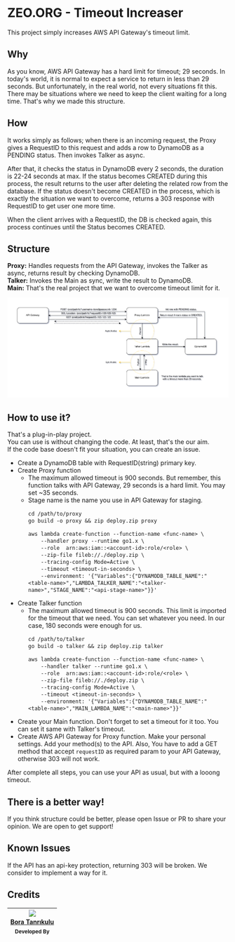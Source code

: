 # ZEO.ORG - Timeout Increaser

This project simply increases AWS API Gateway's timeout limit.

## Why

As you know, AWS API Gateway has a hard limit for timeout; 29 seconds. In today's world, it is normal to expect a service to return in less than 29 seconds. But unfortunately, in the real world, not every situations fit this. There may be situations where we need to keep the client waiting for a long time. That's why we made this structure.

## How

It works simply as follows; when there is an incoming request, the Proxy gives a RequestID to this request and adds a row to DynamoDB as a PENDING status. Then invokes Talker as async.

After that, it checks the status in DynamoDB every 2 seconds, the duration is 22-24 seconds at max. If the status becomes CREATED during this process, the result returns to the user after deleting the related row from the database. If the status doesn't become CREATED in the process, which is exactly the situation we want to overcome, returns a 303 response with RequestID to get user one more time.

When the client arrives with a RequestID, the DB is checked again, this process continues until the Status becomes CREATED.

## Structure

**Proxy:** Handles requests from the API Gateway, invokes the Talker as async, returns result by checking DynamoDB.  
**Talker:** Invokes the Main as sync, write the result to DynamoDB.  
**Main:** That's the real project that we want to overcome timeout limit for it.

![structure](structure.png)

## How to use it?

That's a plug-in-play project.  
You can use is without changing the code. At least, that's the our aim.  
If the code base doesn't fit your situation, you can create an issue. 

- Create a DynamoDB table with RequestID(string) primary key.
- Create Proxy function  
    - The maximum allowed timeout is 900 seconds. But remember, this function talks with API Gateway, 29 seconds is a hard limit. You may set ~35 seconds.
    - Stage name is the name you use in API Gateway for staging. 
	  ```shell
	  cd /path/to/proxy
	  go build -o proxy && zip deploy.zip proxy
	  ```
	  ```shell
	  aws lambda create-function --function-name <func-name> \
	      --handler proxy --runtime go1.x \
	      --role  arn:aws:iam::<account-id>:role/<role> \
	      --zip-file fileb://./deploy.zip \
	      --tracing-config Mode=Active \
	      --timeout <timeout-in-seconds> \
	      --environment: '{"Variables":{"DYNAMODB_TABLE_NAME":"<table-name>","LAMBDA_TALKER_NAME":"<talker-name>","STAGE_NAME":"<api-stage-name>"}}'
	  ``` 
- Create Talker function  
    - The maximum allowed timeout is 900 seconds. This limit is imported for the timeout that we need. You can set whatever you need. In our case, 180 seconds were enough for us.
	  ```shell
	  cd /path/to/talker
	  go build -o talker && zip deploy.zip talker
	  ```
	  ```shell
	  aws lambda create-function --function-name <func-name> \
	      --handler talker --runtime go1.x \
	      --role  arn:aws:iam::<account-id>:role/<role> \
	      --zip-file fileb://./deploy.zip \
	      --tracing-config Mode=Active \
	      --timeout <timeout-in-seconds> \
	      --environment: '{"Variables":{"DYNAMODB_TABLE_NAME":"<table-name>","MAIN_LAMBDA_NAME":"<main-name>"}}'
	  ```   
- Create your Main function. Don't forget to set a timeout for it too. You can set it same with Talker's timeout.
- Create AWS API Gateway for Proxy function. Make your personal settings. Add your method(s) to the API. Also, You have to add a GET method that accept `requestID` as required param to your API Gateway, otherwise 303 will not work.

After complete all steps, you can use your API as usual, but with a looong timeout.


## There is a better way!

If you think structure could be better, please open Issue or PR to share your opinion. We are open to get support!

## Known Issues

If the API has an api-key protection, returning 303 will be broken. We consider to implement a way for it.

## Credits

| [<img src="https://avatars3.githubusercontent.com/u/20258973?s=460&u=3147c97360ef8b5d64ef26c77077e1926a686356&v=4" width="100px;"/>](https://github.com/boratanrikulu) <br/>[Bora Tanrıkulu](https://github.com/boratanrikulu)<br/><sub>Developed By</sub><br/> |  
| - |
